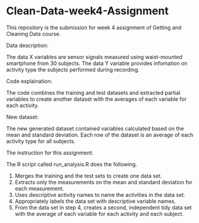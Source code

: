 # Clean-Data-week4-Assignment


This repository is the submission for week 4 assignment of Getting and Cleaning Data course.

Data description:

The data X variables are sensor signals measured using waist-mounted smartphone from 30 subjects. The data Y variable provides infomation on activity type the subjects performed during recording.

Code explaination:

The code combines the training and test datasets and extracted partial variables to create another dataset with the averages of each variable for each activity.

New dataset:

The new generated dataset contained variables calculated based on the mean and standard deviation. Each row of the dataset is an average of each activity type for all subjects.

The instruction for this assignment:

The R script called run_analysis.R does the following. 
1. Merges the training and the test sets to create one data set.
2. Extracts only the measurements on the mean and standard deviation for each measurement.
3. Uses descriptive activity names to name the activities in the data set.
4. Appropriately labels the data set with descriptive variable names. 
5. From the data set in step 4, creates a second, independent tidy data set with the average of each variable for each activity and each subject.
